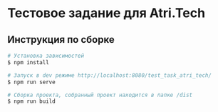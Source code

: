 # Тестовое задание для Atri.Tech

## Инструкция по сборке

```bash
# Установка зависимостей
$ npm install

# Запуск в dev режиме http://localhost:8080/test_task_atri_tech/ 
$ npm run serve

# Сборка проекта, собранный проект находится в папке /dist
$ npm run build

```

